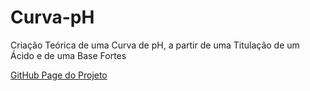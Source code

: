 # Curva-pH
 Criação Teórica de uma Curva de pH, a partir de uma Titulação de um Ácido e de uma Base Fortes
 
 [GitHub Page do Projeto](https://guilhermebaos.github.io/Curva-pH/curva.html)
